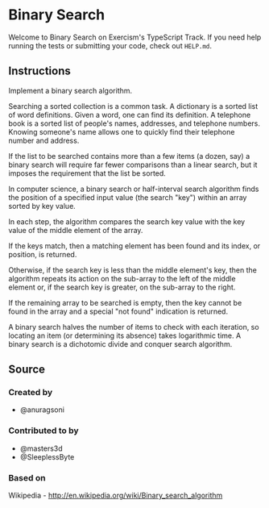 # Binary Search

Welcome to Binary Search on Exercism's TypeScript Track. If you need help
running the tests or submitting your code, check out `HELP.md`.

## Instructions

Implement a binary search algorithm.

Searching a sorted collection is a common task. A dictionary is a sorted list of
word definitions. Given a word, one can find its definition. A telephone book is
a sorted list of people's names, addresses, and telephone numbers. Knowing
someone's name allows one to quickly find their telephone number and address.

If the list to be searched contains more than a few items (a dozen, say) a
binary search will require far fewer comparisons than a linear search, but it
imposes the requirement that the list be sorted.

In computer science, a binary search or half-interval search algorithm finds the
position of a specified input value (the search "key") within an array sorted by
key value.

In each step, the algorithm compares the search key value with the key value of
the middle element of the array.

If the keys match, then a matching element has been found and its index, or
position, is returned.

Otherwise, if the search key is less than the middle element's key, then the
algorithm repeats its action on the sub-array to the left of the middle element
or, if the search key is greater, on the sub-array to the right.

If the remaining array to be searched is empty, then the key cannot be found in
the array and a special "not found" indication is returned.

A binary search halves the number of items to check with each iteration, so
locating an item (or determining its absence) takes logarithmic time. A binary
search is a dichotomic divide and conquer search algorithm.

## Source

### Created by

- @anuragsoni

### Contributed to by

- @masters3d
- @SleeplessByte

### Based on

Wikipedia - http://en.wikipedia.org/wiki/Binary_search_algorithm
